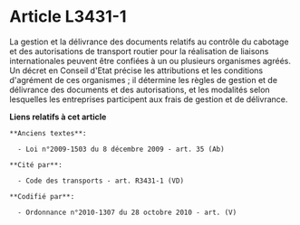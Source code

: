 # Article L3431-1

La gestion et la délivrance des documents relatifs au contrôle du cabotage et des autorisations de transport routier pour la
réalisation de liaisons internationales peuvent être confiées à un ou plusieurs organismes agréés. Un décret en Conseil
d'Etat précise les attributions et les conditions d'agrément de ces organismes ; il détermine les règles de gestion et de
délivrance des documents et des autorisations, et les modalités selon lesquelles les entreprises participent aux frais de
gestion et de délivrance.

**Liens relatifs à cet article**

	**Anciens textes**:

	  - Loi n°2009-1503 du 8 décembre 2009 - art. 35 (Ab)

	**Cité par**:

	  - Code des transports - art. R3431-1 (VD)

	**Codifié par**:

	  - Ordonnance n°2010-1307 du 28 octobre 2010 - art. (V)
